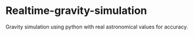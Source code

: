 # Realtime-gravity-simulation
Gravity simulation using python with real astronomical values for accuracy.
